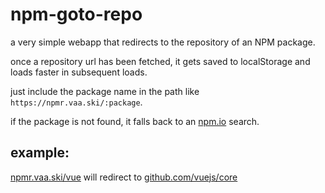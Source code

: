 # npm-goto-repo

a very simple webapp that redirects to the repository of an NPM package.

once a repository url has been fetched, it gets saved to localStorage and loads faster in subsequent loads.

just include the package name in the path like `https://npmr.vaa.ski/:package`.

if the package is not found, it falls back to an [npm.io](https://npm.io) search.

## example:

[npmr.vaa.ski/vue](https://npmr.vaa.ski/vue) will redirect to [github.com/vuejs/core](https://github.com/vuejs/core)
